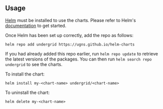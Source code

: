 ## Usage

[Helm](https://helm.sh) must be installed to use the charts.  Please refer to
Helm's [documentation](https://helm.sh/docs) to get started.

Once Helm has been set up correctly, add the repo as follows:

    helm repo add undergrid https://ugns.github.io/helm-charts

If you had already added this repo earlier, run `helm repo update` to retrieve
the latest versions of the packages.  You can then run `helm search repo
undergrid` to see the charts.

To install the <chart-name> chart:

    helm install my-<chart-name> undergrid/<chart-name>

To uninstall the chart:

    helm delete my-<chart-name>
